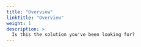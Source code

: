 ```yaml
---
title: "Overview"
linkTitle: "Overview"
weight: 1
description: >
  Is this the solution you've been looking for?
---
```

